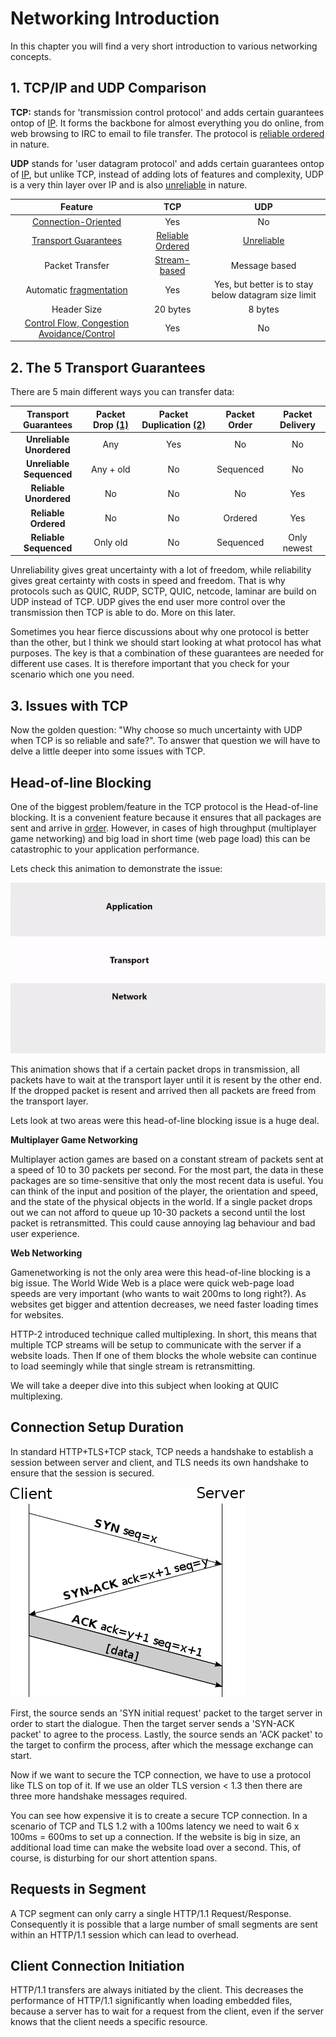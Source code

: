 # Networking Introduction

In this chapter you will find a very short introduction to various networking concepts. 

## 1. TCP/IP and UDP Comparison

**TCP:** stands for 'transmission control protocol' and adds certain guarantees ontop of [IP][3]. 
It forms the backbone for almost everything you do online, from web browsing to IRC to email to file transfer.
The protocol is [reliable ordered][guarantees] in nature.

**UDP** stands for 'user datagram protocol' and adds certain guarantees ontop of [IP][3], but unlike TCP, 
instead of adding lots of features and complexity, UDP is a very thin layer over IP and is also [unreliable][guarantees] in nature.

| Feature |  TCP  | UDP |
| :-------------: | :-------------: | :-------------: |
|  [Connection-Oriented][6]           |       Yes                      | No                       |
|  [Transport Guarantees][guarantees] | [Reliable Ordered][guarantees] | [Unreliable][guarantees] |
|  Packet Transfer                    | [Stream-based][4]              | Message based            |
|  Automatic [fragmentation][8]       | Yes                            | Yes, but better is to stay below datagram size limit |
|  Header Size                        |  20 bytes                      | 8 bytes                  |
|  [Control Flow, Congestion Avoidance/Control][5] | Yes               | No                       |                                            

## 2. The 5 Transport Guarantees

There are 5 main different ways you can transfer data:

| Transport Guarantees         | Packet Drop [(1)][1]  | Packet Duplication [(2)][2] | Packet Order | Packet Delivery |
| :-------------:              | :-------------: | :-------------: | :-------------: | :-------------:
|   **Unreliable Unordered**   |       Any       |      Yes        |     No          |   No
|   **Unreliable Sequenced**   |    Any + old    |      No         |     Sequenced   |   No
|   **Reliable Unordered**     |       No        |      No         |     No          |   Yes
|   **Reliable Ordered**       |       No        |      No         |     Ordered     |   Yes
|   **Reliable Sequenced**     |    Only old     |      No         |     Sequenced   |   Only newest

Unreliability gives great uncertainty with a lot of freedom, while reliability gives great certainty with costs in speed and freedom.
That is why protocols such as QUIC, RUDP, SCTP, QUIC, netcode, laminar are build on UDP instead of TCP. 
UDP gives the end user more control over the transmission then TCP is able to do. More on this later.

Sometimes you hear fierce discussions about why one protocol is better than the other, 
but I think we should start looking at what protocol has what purposes.
The key is that a combination of these guarantees are needed for different use cases. 
It is therefore important that you check for your scenario which one you need. 

## 3. Issues with TCP 

Now the golden question: "Why choose so much uncertainty with UDP when TCP is so reliable and safe?". 
To answer that question we will have to delve a little deeper into some issues with TCP. 

## Head-of-line Blocking

One of the biggest problem/feature in the TCP protocol is the Head-of-line blocking. 
It is a convenient feature because it ensures that all packages are sent and arrive in [order][guarantees]. 
However, in cases of high throughput (multiplayer game networking) and big load in short time (web page load) this can be catastrophic to your application performance.

Lets check this animation to demonstrate the issue:

![Head of line blocking][animation] 

This animation shows that if a certain packet drops in transmission, all packets have to wait at the transport layer until it is resent by the other end.
If the dropped packet is resent and arrived then all packets are freed from the transport layer. 

Lets look at two areas were this head-of-line blocking issue is a huge deal.

**Multiplayer Game Networking**

Multiplayer action games are based on a constant stream of packets sent at a speed of 10 to 30 packets per second.
For the most part, the data in these packages are so time-sensitive that only the most recent data is useful.
You can think of the input and position of the player, the orientation and speed, and the state of the physical objects in the world.
If a single packet drops out we can not afford to queue up 10-30 packets a second until the lost packet is retransmitted. 
This could cause annoying lag behaviour and bad user experience. 

**Web Networking**

Gamenetworking is not the only area were this head-of-line blocking is a big issue.
The World Wide Web is a place were quick web-page load speeds are very important (who wants to wait 200ms to long right?).
As websites get bigger and attention decreases, we need faster loading times for websites.

HTTP-2 introduced technique called multiplexing. 
In short, this means that multiple TCP streams will be setup to communicate with the server if a website loads. 
Then If one of them blocks the whole website can continue to load seemingly while that single stream is retransmitting.

We will take a deeper dive into this subject when looking at QUIC multiplexing.
    
## Connection Setup Duration

In standard HTTP+TLS+TCP stack, TCP needs a handshake to establish a session between server and client, and TLS needs its own handshake to ensure that the session is secured.

![TCP-handshake](./images/tcp-handshake.svg.png)

First, the source sends an 'SYN initial request' packet to the target server in order to start the dialogue. 
Then the target server sends a 'SYN-ACK packet' to agree to the process.
Lastly, the source sends an 'ACK packet' to the target to confirm the process, after which the message exchange can start. 
 
Now if we want to secure the TCP connection, we have to use a protocol like TLS on top of it. 
If we use an older TLS version < 1.3 then there are three more handshake messages required.

You can see how expensive it is to create a secure TCP connection. 
In a scenario of TCP and TLS 1.2 with a 100ms latency we need to wait 6 x 100ms = 600ms to set up a connection. 
If the website is big in size, an additional load time can make the website load over a second. 
This, of course, is disturbing for our short attention spans. 

## Requests in Segment

A TCP segment can only carry a single HTTP/1.1 Request/Response. 
Consequently it is possible that a large number of small segments are sent within
an HTTP/1.1 session which can lead to overhead.

## Client Connection Initiation

HTTP/1.1 transfers are always initiated by the client. 
This decreases the performance of HTTP/1.1 significantly when loading embedded files, because a server has to
wait for a request from the client, even if the server knows
that the client needs a specific resource.


[guarantees]: #2-the-5-transport-guarantees
[animation]: ./images/hol.gif 

[1]: https://en.wikipedia.org/wiki/Packet_loss
[2]: https://observersupport.viavisolutions.com/html_doc/current/index.html#page/gigastor_hw/packet_deduplicating.html
[3]: https://nl.wikipedia.org/wiki/Internetprotocol
[4]: https://en.wikipedia.org/wiki/Stream_(computing)
[5]: https://en.wikipedia.org/wiki/TCP_congestion_control
[6]: https://en.wikipedia.org/wiki/Connection-oriented_communication
[7]: https://en.wikipedia.org/wiki/Internet_protocol_suite
[8]: https://en.wikipedia.org/wiki/IP_fragmentation